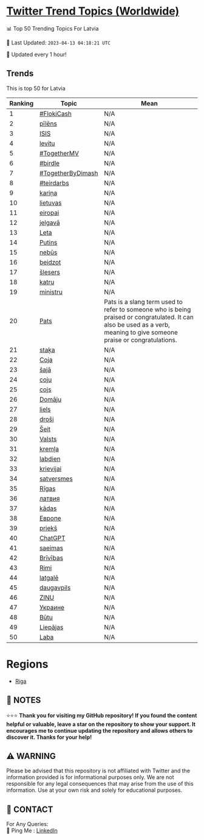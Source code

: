 [Twitter Trend Topics (Worldwide)](https://github.com/ErcinDedeoglu/Twitter-Trend-Topics)
==========


📊 Top 50 Trending Topics For Latvia

📆 Last Updated: `2023-04-13 04:18:21 UTC`

🔧 Updated every 1 hour!


## Trends

This is top 50 for Latvia

| Ranking | Topic | Mean |
| ------- | ------------ | ------------ |
| 1 | [#FlokiCash](http://twitter.com/search?q=%23FlokiCash) | N/A |
| 2 | [pīlēns](http://twitter.com/search?q=p%c4%abl%c4%93ns) | N/A |
| 3 | [ISIS](http://twitter.com/search?q=ISIS) | N/A |
| 4 | [levitu](http://twitter.com/search?q=levitu) | N/A |
| 5 | [#TogetherMV](http://twitter.com/search?q=%23TogetherMV) | N/A |
| 6 | [#birdle](http://twitter.com/search?q=%23birdle) | N/A |
| 7 | [#TogetherByDimash](http://twitter.com/search?q=%23TogetherByDimash) | N/A |
| 8 | [#teirdarbs](http://twitter.com/search?q=%23teirdarbs) | N/A |
| 9 | [kariņa](http://twitter.com/search?q=kari%c5%86a) | N/A |
| 10 | [lietuvas](http://twitter.com/search?q=lietuvas) | N/A |
| 11 | [eiropai](http://twitter.com/search?q=eiropai) | N/A |
| 12 | [jelgavā](http://twitter.com/search?q=jelgav%c4%81) | N/A |
| 13 | [Leta](http://twitter.com/search?q=Leta) | N/A |
| 14 | [Putins](http://twitter.com/search?q=Putins) | N/A |
| 15 | [nebūs](http://twitter.com/search?q=neb%c5%abs) | N/A |
| 16 | [beidzot](http://twitter.com/search?q=beidzot) | N/A |
| 17 | [šlesers](http://twitter.com/search?q=%c5%a1lesers) | N/A |
| 18 | [katru](http://twitter.com/search?q=katru) | N/A |
| 19 | [ministru](http://twitter.com/search?q=ministru) | N/A |
| 20 | [Pats](http://twitter.com/search?q=Pats) | Pats is a slang term used to refer to someone who is being praised or congratulated. It can also be used as a verb, meaning to give someone praise or congratulations. |
| 21 | [staķa](http://twitter.com/search?q=sta%c4%b7a) | N/A |
| 22 | [Coja](http://twitter.com/search?q=Coja) | N/A |
| 23 | [šajā](http://twitter.com/search?q=%c5%a1aj%c4%81) | N/A |
| 24 | [coju](http://twitter.com/search?q=coju) | N/A |
| 25 | [cojs](http://twitter.com/search?q=cojs) | N/A |
| 26 | [Domāju](http://twitter.com/search?q=Dom%c4%81ju) | N/A |
| 27 | [liels](http://twitter.com/search?q=liels) | N/A |
| 28 | [droši](http://twitter.com/search?q=dro%c5%a1i) | N/A |
| 29 | [Šeit](http://twitter.com/search?q=%c5%a0eit) | N/A |
| 30 | [Valsts](http://twitter.com/search?q=Valsts) | N/A |
| 31 | [kremļa](http://twitter.com/search?q=krem%c4%bca) | N/A |
| 32 | [labdien](http://twitter.com/search?q=labdien) | N/A |
| 33 | [krievijai](http://twitter.com/search?q=krievijai) | N/A |
| 34 | [satversmes](http://twitter.com/search?q=satversmes) | N/A |
| 35 | [Rīgas](http://twitter.com/search?q=R%c4%abgas) | N/A |
| 36 | [латвия](http://twitter.com/search?q=%d0%bb%d0%b0%d1%82%d0%b2%d0%b8%d1%8f) | N/A |
| 37 | [kādas](http://twitter.com/search?q=k%c4%81das) | N/A |
| 38 | [Европе](http://twitter.com/search?q=%d0%95%d0%b2%d1%80%d0%be%d0%bf%d0%b5) | N/A |
| 39 | [priekš](http://twitter.com/search?q=priek%c5%a1) | N/A |
| 40 | [ChatGPT](http://twitter.com/search?q=ChatGPT) | N/A |
| 41 | [saeimas](http://twitter.com/search?q=saeimas) | N/A |
| 42 | [Brīvības](http://twitter.com/search?q=Br%c4%abv%c4%abbas) | N/A |
| 43 | [Rimi](http://twitter.com/search?q=Rimi) | N/A |
| 44 | [latgalē](http://twitter.com/search?q=latgal%c4%93) | N/A |
| 45 | [daugavpils](http://twitter.com/search?q=daugavpils) | N/A |
| 46 | [ZINU](http://twitter.com/search?q=ZINU) | N/A |
| 47 | [Украине](http://twitter.com/search?q=%d0%a3%d0%ba%d1%80%d0%b0%d0%b8%d0%bd%d0%b5) | N/A |
| 48 | [Būtu](http://twitter.com/search?q=B%c5%abtu) | N/A |
| 49 | [Liepājas](http://twitter.com/search?q=Liep%c4%81jas) | N/A |
| 50 | [Laba](http://twitter.com/search?q=Laba) | N/A |



# Regions

* [Riga](</Latvia/Riga.md>)



## 📝 NOTES

⭐⭐⭐ **Thank you for visiting my GitHub repository! If you found the content helpful or valuable, leave a star on the repository to show your support. It encourages me to continue updating the repository and allows others to discover it. Thanks for your help!**


## ⚠️ WARNING

Please be advised that this repository is not affiliated with Twitter and the information provided is for informational purposes only. We are not responsible for any legal consequences that may arise from the use of this information. Use at your own risk and solely for educational purposes.


## 📨 CONTACT

 For Any Queries:  
            🏓 Ping Me : [LinkedIn](https://www.linkedin.com/in/ercindedeoglu/)
